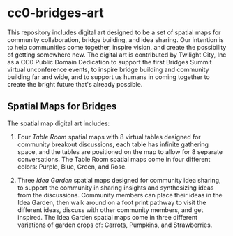 # cc0-bridges-art

This repository includes digital art designed to be a set of spatial maps for community collaboration, bridge building, and idea sharing.  Our intention is to help communities come together, inspire vision, and create the possibility of getting somewhere new.  The digital art is contributed by Twilight City, Inc as a CC0 Public Domain Dedication to support the first Bridges Summit virtual unconference events, to inspire bridge building and community building far and wide, and to support us humans in coming together to create the bright future that's already possible.

## Spatial Maps for Bridges

The spatial map digital art includes:

1) Four *Table Room* spatial maps with 8 virtual tables designed for community breakout discussions, each table has infinite gathering space, and the tables are positioned on the map to allow for 8 separate conversations.  The Table Room spatial maps come in four different colors: Purple, Blue, Green, and Rose.

2) Three *Idea Garden* spatial maps designed for community idea sharing, to support the community in sharing insights and synthesizing ideas from the discussions.  Community members can place their ideas in the Idea Garden, then walk around on a foot print pathway to visit the different ideas, discuss with other community members, and get inspired. The Idea Garden spatial maps come in three different variations of garden crops of: Carrots, Pumpkins, and Strawberries.
